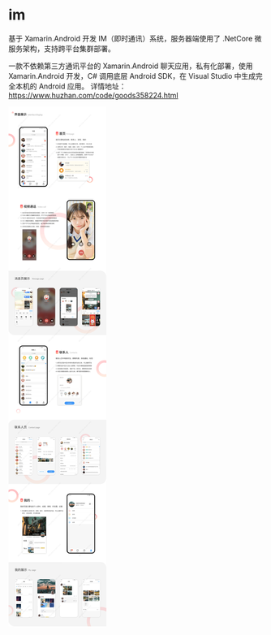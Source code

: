 # im
基于 Xamarin.Android 开发 IM（即时通讯）系统，服务器端使用了 .NetCore 微服务架构，支持跨平台集群部署。

一款不依赖第三方通讯平台的 Xamarin.Android 聊天应用，私有化部署，使用 Xamarin.Android 开发，C# 调用底层 Android SDK，在 Visual Studio 中生成完全本机的 Android 应用。
详情地址：https://www.huzhan.com/code/goods358224.html


 ![Image text](https://github.com/macroecho/im/blob/main/cover.jpg?raw=true) 
